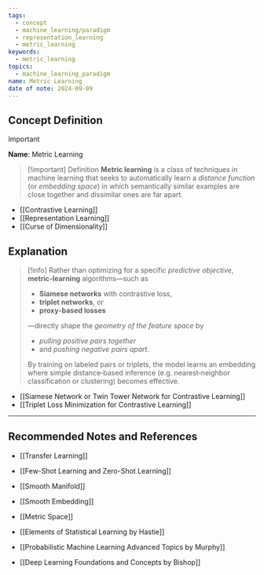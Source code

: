 ```yaml
---
tags:
  - concept
  - machine_learning/paradigm
  - representation_learning
  - metric_learning
keywords:
  - metric_learning
topics:
  - machine_learning_paradigm
name: Metric Learning
date of note: 2024-09-09
---
```


## Concept Definition

>[!important]
>**Name**: Metric Learning

>[!important] Definition
>**Metric learning** is a class of techniques in machine learning that seeks to automatically learn a *distance function* (or *embedding space*) in which semantically similar examples are close together and dissimilar ones are far apart. 



- [[Contrastive Learning]]
- [[Representation Learning]]
- [[Curse of Dimensionality]]
## Explanation

>[!info]
>Rather than optimizing for a specific *predictive objective*, **metric‐learning** algorithms—such as 
>- **Siamese networks** with contrastive loss, 
>- **triplet networks**, or 
>- **proxy‐based losses**
>
>—directly shape the *geometry of the feature space* by
>-  *pulling positive pairs together* 
>- and *pushing negative pairs apart*. 
>
>By training on labeled pairs or triplets, the model learns an embedding where simple distance‐based inference (e.g. nearest‐neighbor classification or clustering) becomes effective.


- [[Siamese Network or Twin Tower Network for Contrastive Learning]]
- [[Triplet Loss Minimization for Contrastive Learning]]



-----------
##  Recommended Notes and References


- [[Transfer Learning]]
- [[Few-Shot Learning and Zero-Shot Learning]]

- [[Smooth Manifold]]
- [[Smooth Embedding]]
- [[Metric Space]]


- [[Elements of Statistical Learning by Hastie]]
- [[Probabilistic Machine Learning Advanced Topics by Murphy]]
- [[Deep Learning Foundations and Concepts by Bishop]]